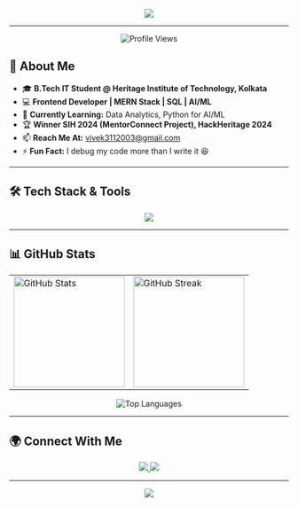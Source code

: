

<!--
**vivekashyap49/vivekashyap49** is a ✨ _special_ ✨ repository because its `README.md` (this file) appears on your GitHub profile.

Here are some ideas to get you started:

- 🔭 I’m currently working on ...
- 🌱 I’m currently learning ...
- 👯 I’m looking to collaborate on ...
- 🤔 I’m looking for help with ...
- 💬 Ask me about ...
- 📫 How to reach me: ...
- 😄 Pronouns: ...
- ⚡ Fun fact: ...
-->


<!-- Animated Name -->
<p align="center">
  <a>
    <img src="https://readme-typing-svg.demolab.com?font=Fira+Code&size=30&pause=1000&color=6CC644&center=true&vCenter=true&width=800&lines=Hello,+I'm+Vivek+Kumar!;Passionate+Developer+%7C+Tech+Enthusiast;Backend+%7C+SQL+%7C+Cloud+%7C+AI/ML;Always+Learning+%7C+Building+Awesome+Projects!"/>
  </a>
</p>

---

<!-- Profile Views -->
<p align="center">
  <img src="https://komarev.com/ghpvc/?username=vivekashyap49&label=Profile%20Views&color=0e75b6&style=flat" alt="Profile Views" />
</p>

<!-- About Me -->
## 🚀 About Me
- 🎓 **B.Tech IT Student @ Heritage Institute of Technology, Kolkata**
- 💻 **Frontend Developer | MERN Stack | SQL | AI/ML**
- 🌱 **Currently Learning:** Data Analytics, Python for AI/ML
- 🏆 **Winner SIH 2024 (MentorConnect Project), HackHeritage 2024**
- 📫 **Reach Me At:** vivek3112003@gmail.com
- ⚡ **Fun Fact:** I debug my code more than I write it 😆

---

<!-- Skills & Tools -->
## 🛠 Tech Stack & Tools
<p align="center">
  <img src="https://skillicons.dev/icons?i=c,java,js,html,css,bootstrap,react,nodejs,express,mongodb,git,github,vscode,postman&perline=6"/>
</p>

---

<!-- GitHub Stats -->
## 📊 GitHub Stats
<table align="center">
  <tr>
    <td>
      <img align="center" src="https://github-readme-stats.vercel.app/api?username=vivekashyap49&show_icons=true&theme=dark&hide_border=true" alt="GitHub Stats" height="200" />
    </td>
    <td>
      <img align="center" src="https://github-readme-streak-stats.herokuapp.com/?user=vivekashyap49&theme=dark&hide_border=true" alt="GitHub Streak" height="200" />
    </td>
  </tr>
</table>

<p align="center">
  <img src="https://github-readme-stats.vercel.app/api/top-langs?username=vivekashyap49&show_icons=true&theme=dark&layout=compact&hide_border=true" alt="Top Languages"/>
</p>

---

<!-- Connect With Me -->
## 🌍 Connect With Me
<p align="center">
  <a href="https://www.linkedin.com/in/vivek-kumar-6444b7204/">
    <img src="https://skillicons.dev/icons?i=linkedin"/>
  </a>
  <a href="https://github.com/vivekashyap49">
    <img src="https://skillicons.dev/icons?i=github"/>
  </a>
</p>

---

<p align="center">
  <img src="https://capsule-render.vercel.app/api?type=waving&color=gradient&height=150&section=footer&text=Thank%20You%20for%20Visiting!"/>
</p>


